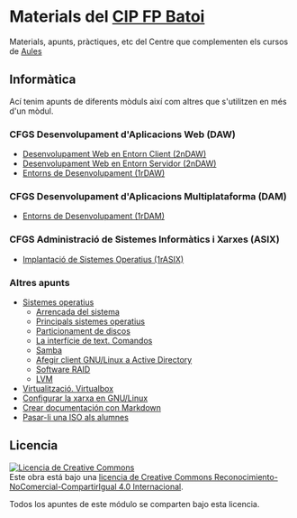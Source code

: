 # Materials del [CIP FP Batoi](http://www.cipfpbatoi.es)
Materials, apunts, pràctiques, etc del Centre que complementen els cursos de [Aules](https://aules.edu.gva.es/fp/)

## Informàtica
Ací tenim apunts de diferents mòduls així com altres que s'utilitzen en més d'un mòdul.

### CFGS Desenvolupament d'Aplicacions Web (DAW)
* [Desenvolupament Web en Entorn Client (2nDAW)](./daw/dwc/)
* [Desenvolupament Web en Entorn Servidor (2nDAW)](https://igomis.github.io/apunts/) 
* [Entorns de Desenvolupament (1rDAW)](daw/ed/)

### CFGS Desenvolupament d'Aplicacions Multiplataforma (DAM)
* [Entorns de Desenvolupament (1rDAM)](daw/ed/)

### CFGS Administració de Sistemes Informàtics i Xarxes (ASIX)
* [Implantació de Sistemes Operatius (1rASIX)](./asix/iso/)
  
### Altres apunts
* [Sistemes operatius](./altres/sistemes-operatius)
  * [Arrencada del sistema](./altres/sistemes-operatius/arrencada/)
  * [Principals sistemes operatius](./altres/sistemes-operatius/exemples-so/)
  * [Particionament de discos](./altres/sistemes-operatius/particions/)
  * [La interfície de text. Comandos](./altres/sistemes-operatius/comandos/)
  * [Samba](./altres/sistemes-operatius/samba/)
  * [Afegir client GNU/Linux a Active Directory](./altres/sistemes-operatius/linux-ad/)
  * [Software RAID](./altres/sistemes-operatius/software-raid/)
  * [LVM](./altres/sistemes-operatius/lvm/)
* [Virtualització. Virtualbox](./altres/virtualitzacio/)
* [Configurar la xarxa en GNU/Linux](./altres/xarxa-linux/)
* [Crear documentación con Markdown](./altres/markdown/)
* [Pasar-li una ISO als alumnes](./altres/descargar-isos)

## Licencia
<a rel="license" href="http://creativecommons.org/licenses/by-nc-sa/4.0/"><img alt="Licencia de Creative Commons" style="border-width:0" src="https://i.creativecommons.org/l/by-nc-sa/4.0/88x31.png" /></a><br />Este obra está bajo una <a rel="license" href="http://creativecommons.org/licenses/by-nc-sa/4.0/">licencia de Creative Commons Reconocimiento-NoComercial-CompartirIgual 4.0 Internacional</a>.

Todos los apuntes de este módulo se comparten bajo esta licencia.
